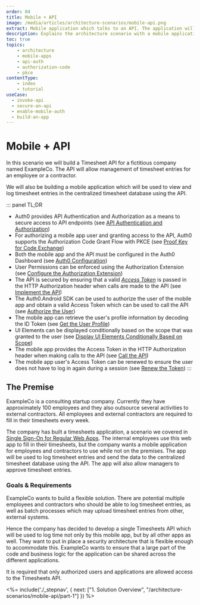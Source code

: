 ```yaml
---
order: 04
title: Mobile + API
image: /media/articles/architecture-scenarios/mobile-api.png
extract: Mobile application which talks to an API. The application will use OpenID Connect (OIDC) with the Authorization Code Grant using Proof Key for Code Exchange (PKCE) to authenticate users.
description: Explains the architecture scenario with a mobile application communicating with an API.
toc: true
topics:
    - architecture
    - mobile-apps
    - api-auth
    - authorization-code
    - pkce
contentType: 
    - index
    - tutorial
useCase:
  - invoke-api
  - secure-an-api
  - enable-mobile-auth
  - build-an-app
---
```


# Mobile + API

In this scenario we will build a Timesheet API for a fictitious company named ExampleCo. The API will allow management of timesheet entries for an employee or a contractor.

We will also be building a mobile application which will be used to view and log timesheet entries in the centralized timesheet database using the API.


::: panel TL;DR
* Auth0 provides API Authentication and Authorization as a means to secure access to API endpoints (see [API Authentication and Authorization](/architecture-scenarios/mobile-api/part-1#api-authentication-and-authorization))
* For authorizing a mobile app user and granting access to the API, Auth0 supports the Authorization Code Grant Flow with PKCE (see [Proof Key for Code Exchange](/architecture-scenarios/mobile-api/part-1#proof-key-for-code-exchange-pkce-))
* Both the mobile app and the API must be configured in the Auth0 Dashboard (see [Auth0 Configuration](/architecture-scenarios/mobile-api/part-2))
* User Permissions can be enforced using the Authorization Extension (see [Configure the Authorization Extension](/architecture-scenarios/mobile-api/part-2#configure-the-authorization-extension))
* The API is secured by ensuring that a valid <dfn data-key="Access Token">[Access Token](/tokens/concepts/access-tokens)</dfn> is passed in the HTTP Authorization header when calls are made to the API (see [Implement the API](/architecture-scenarios/mobile-api/part-3#secure-the-endpoints))
* The Auth0.Android SDK can be used to authorize the user of the mobile app and obtain a valid Access Token which can be used to call the API (see [Authorize the User](/architecture-scenarios/mobile-api/part-3#authorize-the-user))
* The mobile app can retrieve the user's profile information by decoding the ID Token (see [Get the User Profile](/architecture-scenarios/mobile-api/part-3#get-the-user-profile))
* UI Elements can be displayed conditionally based on the scope that was granted to the user (see [Display UI Elements Conditionally Based on Scope](/architecture-scenarios/mobile-api/part-3#display-ui-elements-conditionally-based-on-scope))
* The mobile app provides the Access Token in the HTTP Authorization header when making calls to the API (see [Call the API](/architecture-scenarios/mobile-api/part-3#call-the-api))
* The mobile app user's Access Token can be renewed to ensure the user does not have to log in again during a session (see [Renew the Token](/architecture-scenarios/mobile-api/part-3#renew-the-token))
:::

## The Premise

ExampleCo is a consulting startup company. Currently they have approximately 100 employees and they also outsource several activities to external contractors. All employees and external contractors are required to fill in their timesheets every week. 

The company has built a timesheets application, a scenario we covered in [Single Sign-On for Regular Web Apps](/architecture-scenarios/application/web-app-sso). The internal employees use this web app to fill in their timesheets, but the company wants a mobile application for employees and contractors to use while not on the premises. The app will be used to log timesheet entries and send the data to the centralized timesheet database using the API. The app will also allow managers to approve timesheet entries.

### Goals & Requirements

ExampleCo wants to build a flexible solution. There are potential multiple employees and contractors who should be able to log timesheet entries, as well as batch processes which may upload timesheet entries from other, external systems.

Hence the company has decided to develop a single Timesheets API which will be used to log time not only by this mobile app, but by all other apps as well. They want to put in place a security architecture that is flexible enough to accommodate this. ExampleCo wants to ensure that a large part of the code and business logic for the application can be shared across the different applications.

It is required that only authorized users and applications are allowed access to the Timesheets API.

<%= include('./_stepnav', {
 next: ["1. Solution Overview", "/architecture-scenarios/mobile-api/part-1"]
}) %>
